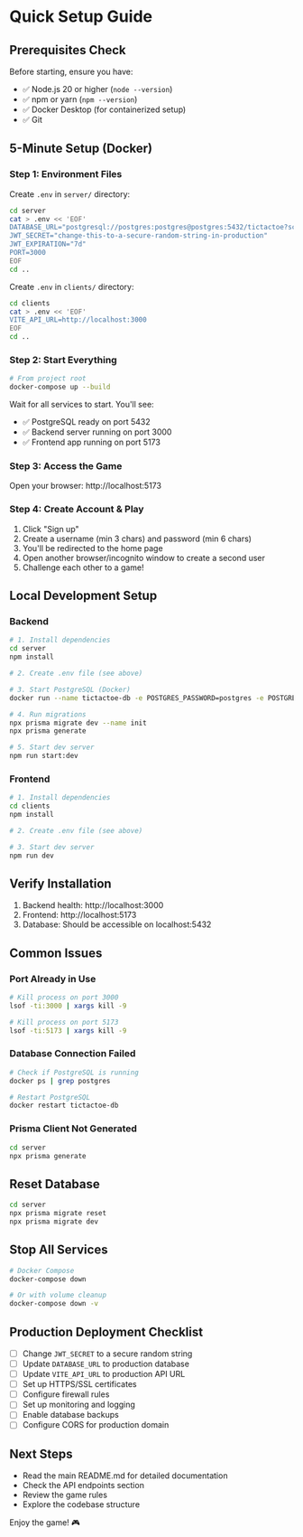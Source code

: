# Quick Setup Guide

## Prerequisites Check

Before starting, ensure you have:
- ✅ Node.js 20 or higher (`node --version`)
- ✅ npm or yarn (`npm --version`)
- ✅ Docker Desktop (for containerized setup)
- ✅ Git

## 5-Minute Setup (Docker)

### Step 1: Environment Files

Create `.env` in `server/` directory:
```bash
cd server
cat > .env << 'EOF'
DATABASE_URL="postgresql://postgres:postgres@postgres:5432/tictactoe?schema=public"
JWT_SECRET="change-this-to-a-secure-random-string-in-production"
JWT_EXPIRATION="7d"
PORT=3000
EOF
cd ..
```

Create `.env` in `clients/` directory:
```bash
cd clients
cat > .env << 'EOF'
VITE_API_URL=http://localhost:3000
EOF
cd ..
```

### Step 2: Start Everything

```bash
# From project root
docker-compose up --build
```

Wait for all services to start. You'll see:
- ✅ PostgreSQL ready on port 5432
- ✅ Backend server running on port 3000
- ✅ Frontend app running on port 5173

### Step 3: Access the Game

Open your browser: http://localhost:5173

### Step 4: Create Account & Play

1. Click "Sign up"
2. Create a username (min 3 chars) and password (min 6 chars)
3. You'll be redirected to the home page
4. Open another browser/incognito window to create a second user
5. Challenge each other to a game!

## Local Development Setup

### Backend

```bash
# 1. Install dependencies
cd server
npm install

# 2. Create .env file (see above)

# 3. Start PostgreSQL (Docker)
docker run --name tictactoe-db -e POSTGRES_PASSWORD=postgres -e POSTGRES_DB=tictactoe -p 5432:5432 -d postgres:16-alpine

# 4. Run migrations
npx prisma migrate dev --name init
npx prisma generate

# 5. Start dev server
npm run start:dev
```

### Frontend

```bash
# 1. Install dependencies
cd clients
npm install

# 2. Create .env file (see above)

# 3. Start dev server
npm run dev
```

## Verify Installation

1. Backend health: http://localhost:3000
2. Frontend: http://localhost:5173
3. Database: Should be accessible on localhost:5432

## Common Issues

### Port Already in Use
```bash
# Kill process on port 3000
lsof -ti:3000 | xargs kill -9

# Kill process on port 5173
lsof -ti:5173 | xargs kill -9
```

### Database Connection Failed
```bash
# Check if PostgreSQL is running
docker ps | grep postgres

# Restart PostgreSQL
docker restart tictactoe-db
```

### Prisma Client Not Generated
```bash
cd server
npx prisma generate
```

## Reset Database

```bash
cd server
npx prisma migrate reset
npx prisma migrate dev
```

## Stop All Services

```bash
# Docker Compose
docker-compose down

# Or with volume cleanup
docker-compose down -v
```

## Production Deployment Checklist

- [ ] Change `JWT_SECRET` to a secure random string
- [ ] Update `DATABASE_URL` to production database
- [ ] Update `VITE_API_URL` to production API URL
- [ ] Set up HTTPS/SSL certificates
- [ ] Configure firewall rules
- [ ] Set up monitoring and logging
- [ ] Enable database backups
- [ ] Configure CORS for production domain

## Next Steps

- Read the main README.md for detailed documentation
- Check the API endpoints section
- Review the game rules
- Explore the codebase structure

Enjoy the game! 🎮



